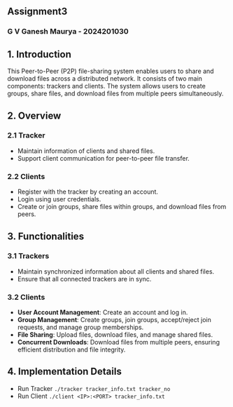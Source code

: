 ## Assignment3
### G V Ganesh Maurya - 2024201030

## 1. Introduction
This Peer-to-Peer (P2P) file-sharing system enables users to share and download files across a distributed network. It consists of two main components: trackers and clients. The system allows users to create groups, share files, and download files from multiple peers simultaneously.

## 2. Overview
### 2.1 Tracker
- Maintain information of clients and shared files.
- Support client communication for peer-to-peer file transfer.

### 2.2 Clients
- Register with the tracker by creating an account.
- Login using user credentials.
- Create or join groups, share files within groups, and download files from peers.

## 3. Functionalities
### 3.1 Trackers
- Maintain synchronized information about all clients and shared files.
- Ensure that all connected trackers are in sync.

### 3.2 Clients
- **User Account Management**: Create an account and log in.
- **Group Management**: Create groups, join groups, accept/reject join requests, and manage group memberships.
- **File Sharing**: Upload files, download files, and manage shared files.
- **Concurrent Downloads**: Download files from multiple peers, ensuring efficient distribution and file integrity.

## 4. Implementation Details
- Run Tracker
```./tracker tracker_info.txt tracker_no```
- Run Client
```./client <IP>:<PORT> tracker_info.txt```